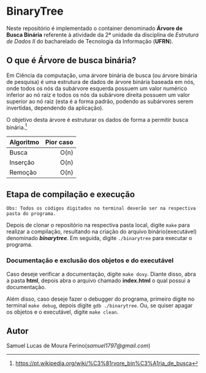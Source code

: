 # BinaryTree

Neste repositório é implementado o container denominado __Árvore de Busca Binária__ referente à atividade da 2ª unidade da disciplina de
_Estrutura de Dados II_ do bacharelado de Tecnologia da Informação (__UFRN__). 


## O que é Árvore de busca binária?

Em Ciência da computação, uma árvore binária de busca (ou árvore binária de pesquisa) é uma estrutura de dados de árvore binária baseada em nós, onde todos os nós da subárvore esquerda possuem um valor numérico inferior ao nó raiz e todos os nós da subárvore direita possuem um valor superior ao nó raiz (esta é a forma padrão, podendo as subárvores serem invertidas, dependendo da aplicação).

O objetivo desta árvore é estruturar os dados de forma a permitir busca binária.[^1]  


| Algoritmo 	| Pior caso 	|
| :--			|			--:	|
| Busca			|	O(n)		|
| Inserção		|	O(n)		|
| Remoção		|	O(n)		|


[^1]: https://pt.wikipedia.org/wiki/%C3%81rvore_bin%C3%A1ria_de_busca

## Etapa de compilação e execução

	Obs: Todos os códigos digitados no terminal deverão ser na respectiva pasta do programa.

Depois de clonar o repositório na respectiva pasta local, digite ```make``` para 
realizar a compilação, resultando na criação do arquivo binário(executável) 
denominado ***binarytree***. Em seguida, digite ```./binarytree``` para executar o programa.

###  Documentação e exclusão dos objetos e do executável

Caso deseje verificar a documentação, digite ```make doxy```. Diante disso, abra a pasta **html**, depois abra o arquivo chamado **index.html** o qual possui a documentação.  

Além disso, caso deseje fazer o debugger do programa, primeiro digite no terminal ```make debug```, depois digite ```gdb ./binarytree```.  Ou, se quiser apagar os objetos e o executável, digite ```make clean```.

## Autor

Samuel Lucas de Moura Ferino(_samuel1797@gmail.com_)


